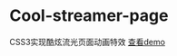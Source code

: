 # Cool-streamer-page
CSS3实现酷炫流光页面动画特效
<a href='http://htmlpreview.github.io/?https://dingfy.github.io/Cool-streamer-page/index.html'>查看demo</a>
